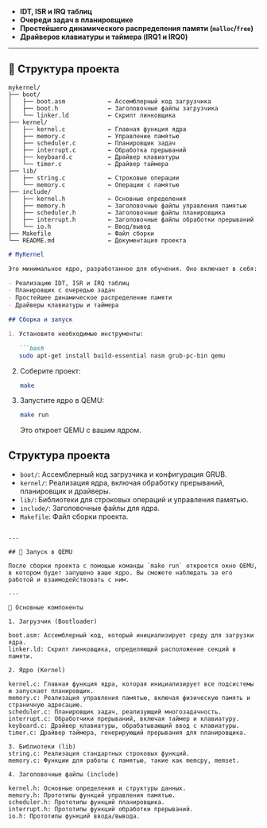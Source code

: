 * **IDT, ISR и IRQ таблиц**
* **Очереди задач в планировщике**
* **Простейшего динамического распределения памяти (`malloc`/`free`)**
* **Драйверов клавиатуры и таймера (IRQ1 и IRQ0)**

---

## 📂 Структура проекта

```
mykernel/
├── boot/
│   ├── boot.asm            ← Ассемблерный код загрузчика
│   ├── boot.h              ← Заголовочные файлы загрузчика
│   └── linker.ld           ← Скрипт линковщика
├── kernel/
│   ├── kernel.c            ← Главная функция ядра
│   ├── memory.c            ← Управление памятью
│   ├── scheduler.c         ← Планировщик задач
│   ├── interrupt.c         ← Обработка прерываний
│   ├── keyboard.c          ← Драйвер клавиатуры
│   └── timer.c             ← Драйвер таймера
├── lib/
│   ├── string.c            ← Строковые операции
│   └── memory.c            ← Операции с памятью
├── include/
│   ├── kernel.h            ← Основные определения
│   ├── memory.h            ← Заголовочные файлы управления памятью
│   ├── scheduler.h         ← Заголовочные файлы планировщика
│   ├── interrupt.h         ← Заголовочные файлы обработки прерываний
│   └── io.h                ← Ввод/вывод
├── Makefile                ← Файл сборки
└── README.md               ← Документация проекта
```

````markdown
# MyKernel

Это минимальное ядро, разработанное для обучения. Оно включает в себя:

- Реализацию IDT, ISR и IRQ таблиц
- Планировщик с очередью задач
- Простейшее динамическое распределение памяти
- Драйверы клавиатуры и таймера

## Сборка и запуск

1. Установите необходимые инструменты:

   ```bash
   sudo apt-get install build-essential nasm grub-pc-bin qemu
````

2. Соберите проект:

   ```bash
   make
   ```

3. Запустите ядро в QEMU:

   ```bash
   make run
   ```

   Это откроет QEMU с вашим ядром.

## Структура проекта

* `boot/`: Ассемблерный код загрузчика и конфигурация GRUB.
* `kernel/`: Реализация ядра, включая обработку прерываний, планировщик и драйверы.
* `lib/`: Библиотеки для строковых операций и управления памятью.
* `include/`: Заголовочные файлы для ядра.
* `Makefile`: Файл сборки проекта.

```

---

## 🧪 Запуск в QEMU

После сборки проекта с помощью команды `make run` откроется окно QEMU, в котором будет запущено ваше ядро. Вы сможете наблюдать за его работой и взаимодействовать с ним.

---

🔧 Основные компоненты

1. Загрузчик (Bootloader)

boot.asm: Ассемблерный код, который инициализирует среду для загрузки ядра.
linker.ld: Скрипт линковщика, определяющий расположение секций в памяти.

2. Ядро (Kernel)

kernel.c: Главная функция ядра, которая инициализирует все подсистемы и запускает планировщик.
memory.c: Реализация управления памятью, включая физическую память и страничную адресацию.
scheduler.c: Планировщик задач, реализующий многозадачность.
interrupt.c: Обработчики прерываний, включая таймер и клавиатуру.
keyboard.c: Драйвер клавиатуры, обрабатывающий ввод с клавиатуры.
timer.c: Драйвер таймера, генерирующий прерывания для планировщика.

3. Библиотеки (lib)
string.c: Реализация стандартных строковых функций.
memory.c: Функции для работы с памятью, такие как memcpy, memset.

4. Заголовочные файлы (include)

kernel.h: Основные определения и структуры данных.
memory.h: Прототипы функций управления памятью.
scheduler.h: Прототипы функций планировщика.
interrupt.h: Прототипы функций обработки прерываний.
io.h: Прототипы функций ввода/вывода.
